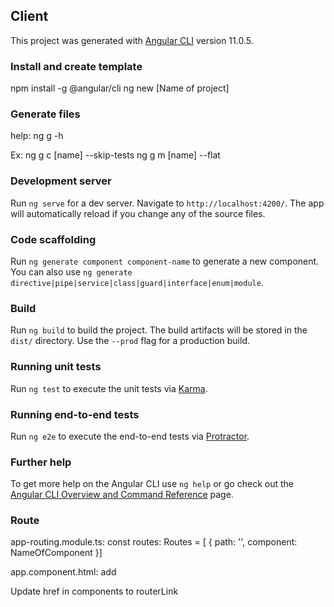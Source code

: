 ## Client

This project was generated with [Angular CLI](https://github.com/angular/angular-cli) version 11.0.5.

### Install and create template
npm install -g @angular/cli
ng new [Name of project]

### Generate files
help: ng g -h

Ex: ng g c [name] --skip-tests
ng g m [name] --flat
### Development server

Run `ng serve` for a dev server. Navigate to `http://localhost:4200/`. The app will automatically reload if you change any of the source files.

### Code scaffolding

Run `ng generate component component-name` to generate a new component. You can also use `ng generate directive|pipe|service|class|guard|interface|enum|module`.

### Build

Run `ng build` to build the project. The build artifacts will be stored in the `dist/` directory. Use the `--prod` flag for a production build.

### Running unit tests

Run `ng test` to execute the unit tests via [Karma](https://karma-runner.github.io).

### Running end-to-end tests

Run `ng e2e` to execute the end-to-end tests via [Protractor](http://www.protractortest.org/).

### Further help

To get more help on the Angular CLI use `ng help` or go check out the [Angular CLI Overview and Command Reference](https://angular.io/cli) page.

### Route 

app-routing.module.ts: const routes: Routes = [ { path: '', component: NameOfComponent }]

app.component.html: add <router-outlet></router-outlet>

Update href in components to routerLink